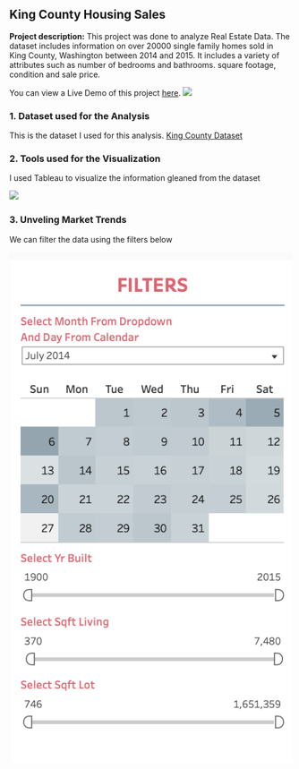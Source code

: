 ## King County Housing Sales

**Project description:** This project was done to analyze Real Estate Data. The dataset includes information on over 20000 single family homes sold in King County, Washington between 2014 and 2015. It includes a variety of attributes such as number of bedrooms and bathrooms. square footage, condition and sale price.

You can view a Live Demo of this project [here](https://public.tableau.com/app/profile/temiloluwa.adejuwon/viz/KingCountyHousingSales_17046167950620/KingCountyHouseSales).
<img src="images/1.png?raw=true"/>

### 1. Dataset used for the Analysis

This is the dataset I used for this analysis. [King County Dataset ](/docs/HouseData.xlsx)

### 2. Tools used for the Visualization

I used Tableau to visualize the information gleaned from the dataset

<img src="images/2.png?raw=true"/>

### 3. Unveling Market Trends
We can filter the data using the filters below 

<img src="images/3.png?raw=true"/>




